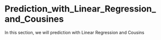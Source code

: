 # Prediction_with_Linear_Regression_and_Cousines
In this section, we will prediction with Linear Regression and Cousins
